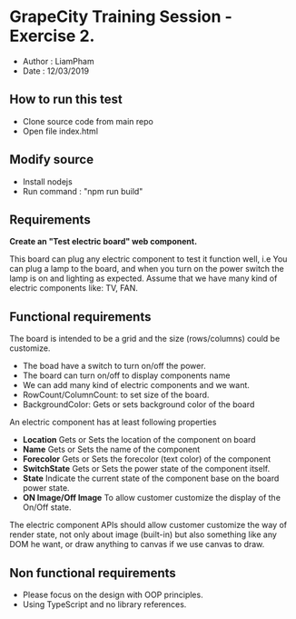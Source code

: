 # GrapeCity Training Session - Exercise 2.

- Author : LiamPham
- Date : 12/03/2019


## How to run this test 
- Clone source code from main repo
- Open file index.html 

## Modify source 
- Install nodejs 
- Run command : "npm run build" 


## Requirements

**Create an "Test electric board" web component.**

This board can plug any electric component to test it function well, i.e You can plug a lamp to the board, and when you turn on the power switch the lamp is on and lighting as expected. Assume that we have many kind of electric components like: TV, FAN.		

## Functional requirements	

The board is intended to be a grid and the size (rows/columns) could be customize.						

- The boad have a switch to turn on/off the power.				
- The board can turn on/off to display components name				
- We can add many kind of electric components and we want.				
- RowCount/ColumnCount: to set size of the board.
- BackgroundColor: Gets or sets background color of the board					

An electric component has at least following properties				
- **Location**	Gets or Sets the location of the component on board				
- **Name**	Gets or Sets the name of the component		
- **Forecolor**	Gets or Sets the forecolor (text color) of the component		
- **SwitchState**	Gets or Sets the power state of the component itself.		
- **State**	Indicate the current state of the component base on the board power state.						
- **ON Image/Off Image** To allow customer customize the display of the On/Off state.					

The electric component APIs should allow customer customize the way of render state, not only about image (built-in) but also something like any DOM he want, or draw anything to canvas if we use canvas to draw.							
							

## Non functional requirements					
					
- Please focus on the design with OOP principles.			
- Using TypeScript and no library references.							



